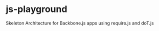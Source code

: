 js-playground
=============

Skeleton Architecture for Backbone.js apps using require.js and doT.js
